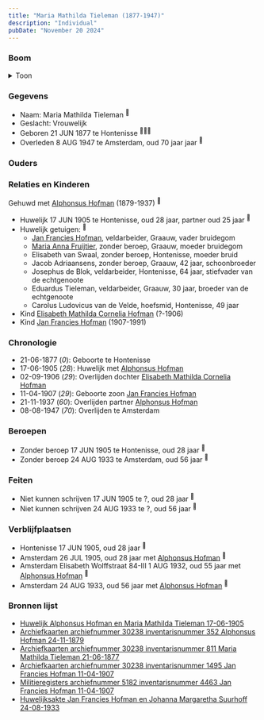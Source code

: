 ```yaml
---
title: "Maria Mathilda Tieleman (1877-1947)"
description: "Individual"
pubDate: "November 20 2024"
---
```


### Boom
<details><summary>Toon</summary>

![test](https://www.plantuml.com/plantuml/svg/ZPDTRzem58Rl_IkEoiMka1822q68DbH9DwHsQ6jtCqte93ub5ewDR2E4glxtEH1HwAQLEzldwtbVspVMeN6RMZAx4cgD1ciei5mjZTueVgkbDk0CAkj3f1oh12SeXIab7TPKhzqEQgeBClPmP1qPqcwt9dRIjPHeBRmm09XgmyayLg9SAR9sFAvHgCa48lRAs2UOxqTPnWubL_Te1C8zkaf8Zl0eI5ADwWhGmjSWw0rYEBRevDCioY8_v-NPv_5N68yAB7QBGZidQJI1NWYpfmS8Xt4CNxHof8IrT99kLnif5wZueZJQsa9xHbytXFJf3iAa7qDQDn8vrWrl2vdATQMLtLZVzFcCBWBeP54-oAV_e-h3mxUV3LK2TmPni_sOo2lProJHEL9BD1vjYNEXbZurZ0-Yas2m1yk381Z6q95YMRaTIQct7kvOcabXiI1NlRb-guqYwU_XdRmuX0jCluRh2_J0ZspUC7x-bvmPAiZzIom5_ULntBl4up24TFwz6N3gruTOOHzcQUDT4fvnjK-lsstTPErjlnsqBdTRezxjUwprh_lBVnjEwlSnm6v8SVyf_m00)
</details>

### Gegevens
- Naam: Maria Mathilda Tieleman <sup><a href="../s00426/" style="text-decoration:none" title="Huwelijk Alphonsus Hofman en Maria Mathilda Tieleman 17-06-1905">:link:</a></sup>
- Geslacht: Vrouwelijk
- Geboren 21 JUN 1877 te Hontenisse <sup><a href="../s00426/" style="text-decoration:none" title="Huwelijk Alphonsus Hofman en Maria Mathilda Tieleman 17-06-1905">:link:</a><a href="../s00450/" style="text-decoration:none" title="Archiefkaarten archiefnummer 30238 inventarisnummer 352 Alphonsus Hofman 24-11-1879">:link:</a><a href="../s00451/" style="text-decoration:none" title="Archiefkaarten archiefnummer 30238 inventarisnummer 811 Maria Mathilda Tieleman 21-06-1877">:link:</a></sup>
- Overleden 8 AUG 1947 te Amsterdam, oud 70 jaar jaar <sup><a href="../s00451/" style="text-decoration:none" title="Archiefkaarten archiefnummer 30238 inventarisnummer 811 Maria Mathilda Tieleman 21-06-1877">:link:</a></sup>

### Ouders

### Relaties en Kinderen

Gehuwd met [Alphonsus Hofman](../i00253/) (1879-1937) <sup><a href="../s00426/" style="text-decoration:none" title="Huwelijk Alphonsus Hofman en Maria Mathilda Tieleman 17-06-1905">:link:</a></sup>
- Huwelijk 17 JUN 1905 te Hontenisse, oud 28 jaar, partner oud 25 jaar <sup><a href="../s00426/" style="text-decoration:none" title="Huwelijk Alphonsus Hofman en Maria Mathilda Tieleman 17-06-1905">:link:</a></sup>
- Huwelijk getuigen:  <sup><a href="../s00426/" style="text-decoration:none" title="Huwelijk Alphonsus Hofman en Maria Mathilda Tieleman 17-06-1905">:link:</a></sup>
  - [Jan Francies Hofman](../i00035/), veldarbeider, Graauw, vader bruidegom
  - [Maria Anna Fruijtier](../i00039/), zonder beroep, Graauw, moeder bruidegom
  - Elisabeth van Swaal, zonder beroep, Hontenisse, moeder bruid
  - Jacob Adriaansens, zonder beroep, Graauw, 42 jaar, schoonbroeder
  - Josephus de Blok, veldarbeider, Hontenisse, 64 jaar, stiefvader van de echtgenoote
  - Eduardus Tieleman, veldarbeider, Graauw, 30 jaar, broeder van de echtgenoote
  - Carolus Ludovicus van de Velde, hoefsmid, Hontenisse, 49 jaar
- Kind [Elisabeth Mathilda Cornelia Hofman](../i00271/) (?-1906)
- Kind [Jan Francies Hofman](../i00272/) (1907-1991)

### Chronologie
- 21-06-1877 (<i>0</i>): Geboorte te Hontenisse
- 17-06-1905 (<i>28</i>): Huwelijk met [Alphonsus Hofman](../i00253/)
- 02-09-1906 (<i>29</i>): Overlijden dochter [Elisabeth Mathilda Cornelia Hofman](../i00271/)
- 11-04-1907 (<i>29</i>): Geboorte zoon [Jan Francies Hofman](../i00272/)
- 21-11-1937 (<i>60</i>): Overlijden partner [Alphonsus Hofman](../i00253/)
- 08-08-1947 (<i>70</i>): Overlijden te Amsterdam

### Beroepen
- Zonder beroep 17 JUN 1905 te Hontenisse, oud 28 jaar <sup><a href="../s00426/" style="text-decoration:none" title="Huwelijk Alphonsus Hofman en Maria Mathilda Tieleman 17-06-1905">:link:</a></sup>
- Zonder beroep 24 AUG 1933 te Amsterdam, oud 56 jaar <sup><a href="../s00454/" style="text-decoration:none" title="Huwelijksakte Jan Francies Hofman en Johanna Margaretha Suurhoff 24-08-1933">:link:</a></sup>

### Feiten
- Niet kunnen schrijven 17 JUN 1905 te ?, oud 28 jaar <sup><a href="../s00426/" style="text-decoration:none" title="Huwelijk Alphonsus Hofman en Maria Mathilda Tieleman 17-06-1905">:link:</a></sup>
- Niet kunnen schrijven 24 AUG 1933 te ?, oud 56 jaar <sup><a href="../s00454/" style="text-decoration:none" title="Huwelijksakte Jan Francies Hofman en Johanna Margaretha Suurhoff 24-08-1933">:link:</a></sup>

### Verblijfplaatsen
- Hontenisse  17 JUN 1905, oud 28 jaar  <sup><a href="../s00426/" style="text-decoration:none" title="Huwelijk Alphonsus Hofman en Maria Mathilda Tieleman 17-06-1905">:link:</a></sup>
- Amsterdam  26 JUL 1905, oud 28 jaar met [Alphonsus Hofman](../i00253/) <sup><a href="../s00451/" style="text-decoration:none" title="Archiefkaarten archiefnummer 30238 inventarisnummer 811 Maria Mathilda Tieleman 21-06-1877">:link:</a></sup>
- Amsterdam Elisabeth Wolffstraat 84-III 1 AUG 1932, oud 55 jaar met [Alphonsus Hofman](../i00253/) <sup><a href="../s00451/" style="text-decoration:none" title="Archiefkaarten archiefnummer 30238 inventarisnummer 811 Maria Mathilda Tieleman 21-06-1877">:link:</a></sup>
- Amsterdam  24 AUG 1933, oud 56 jaar met [Alphonsus Hofman](../i00253/) <sup><a href="../s00454/" style="text-decoration:none" title="Huwelijksakte Jan Francies Hofman en Johanna Margaretha Suurhoff 24-08-1933">:link:</a></sup>

### Bronnen lijst
- [Huwelijk Alphonsus Hofman en Maria Mathilda Tieleman 17-06-1905](../s00426/)
- [Archiefkaarten archiefnummer 30238 inventarisnummer 352 Alphonsus Hofman 24-11-1879](../s00450/)
- [Archiefkaarten archiefnummer 30238 inventarisnummer 811 Maria Mathilda Tieleman 21-06-1877](../s00451/)
- [Archiefkaarten archiefnummer 30238 inventarisnummer 1495 Jan Francies Hofman 11-04-1907](../s00452/)
- [Militieregisters archiefnummer 5182 inventarisnummer 4463 Jan Francies Hofman 11-04-1907 ](../s00453/)
- [Huwelijksakte Jan Francies Hofman en Johanna Margaretha Suurhoff 24-08-1933](../s00454/)